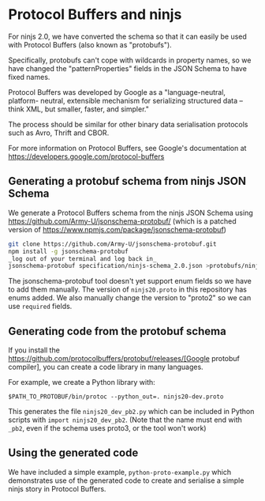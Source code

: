 Protocol Buffers and ninjs
==========================

For ninjs 2.0, we have converted the schema so that it can easily be used with
Protocol Buffers (also known as "protobufs").

Specifically, protobufs can't cope with wildcards in property names, so we have
changed the "patternProperties" fields in the JSON Schema to have fixed names.

Protocol Buffers was developed by Google as a "language-neutral, platform-
neutral, extensible mechanism for serializing structured data – think XML, but
smaller, faster, and simpler."

The process should be similar for other binary data serialisation protocols such
as Avro, Thrift and CBOR.

For more information on Protocol Buffers, see Google's documentation at
https://developers.google.com/protocol-buffers

Generating a protobuf schema from ninjs JSON Schema
---------------------------------------------------

We generate a Protocol Buffers schema from the ninjs JSON Schema using 
https://github.com/Army-U/jsonschema-protobuf/ (which is a patched version of
https://www.npmjs.com/package/jsonschema-protobuf)

```bash
git clone https://github.com/Army-U/jsonschema-protobuf.git
npm install -g jsonschema-protobuf
_log out of your terminal and log back in_
jsonschema-protobuf specification/ninjs-schema_2.0.json >protobufs/ninjs20.proto
```

The jsonschema-protobuf tool doesn't yet support enum fields so we have to add
them manually. The version of `ninjs20.proto` in this repository has enums
added. We also manually change the version to "proto2" so we can use `required`
fields.

Generating code from the protobuf schema
----------------------------------------

If you install the 
https://github.com/protocolbuffers/protobuf/releases/[Google protobuf compiler],
you can create a code library in many languages.

For example, we create a Python library with:

`$PATH_TO_PROTOBUF/bin/protoc --python_out=. ninjs20-dev.proto`

This generates the file `ninjs20_dev_pb2.py` which can be included in Python
scripts with `import ninjs20_dev_pb2`. (Note that the name must end with `_pb2`,
even if the schema uses proto3, or the tool won't work)

Using the generated code
------------------------

We have included a simple example, `python-proto-example.py` which demonstrates
use of the generated code to create and serialise a simple ninjs story in
Protocol Buffers.
